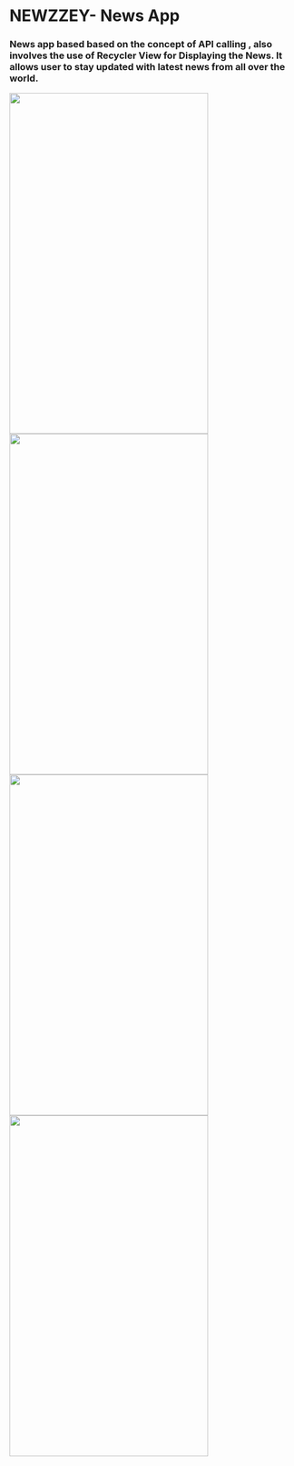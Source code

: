 # NEWZZEY- News App

### News app based based on the concept of API calling , also involves the use of Recycler View for Displaying the News. It allows user to stay updated with latest news from all over the world.

<div style="color:blue">
<img src="https://user-images.githubusercontent.com/76248886/149473210-ee18e675-2b64-4ec3-8248-f522d850115a.png" width="350" height="600" />
<img src="https://user-images.githubusercontent.com/76248886/150514396-a18d94dc-7a58-4320-a4f6-af7f2c99c994.png" width="350" height="600" />
<img src="https://user-images.githubusercontent.com/76248886/150514956-88f33dfd-6edc-4bc0-8eed-ceaf8fb2a767.png" width="350" height="600" />
<img src="https://user-images.githubusercontent.com/76248886/150515170-900bc569-5fe4-4a44-9c57-147c10367cdc.png" width="350" height="600" />
</div>





